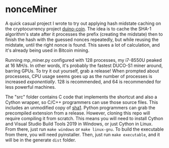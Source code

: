 # nonceMiner

A quick casual project I wrote to try out applying hash midstate caching on the cryptocurrency project [duino-coin](https://github.com/revoxhere/duino-coin). The idea is to cache the SHA-1 algorithm's state after it processes the prefix (creating the midstate) then to finish the hash with the guessed nonces repeatedly, but while reusing the midstate, until the right nonce is found. This saves a lot of calculation, and it's already being used in Bitcoin mining.

Running mp_miner.py configured with 128 processes, my i7-8550U peaked at 16 MH/s. In other words, it's probably the fastest DUCO-S1 miner around, barring GPUs. To try it out yourself, grab a release! When prompted about processess, CPU usage seems goes up as the number of processes is increased *exponentially*. 128 is recommended, and 64 is recommended for less powerful machines.

The "src" folder contains C code that implements the shortcut and also a Cython wrapper, so C/C++ programmers can use those source files. This includes an unmodified copy of [sha1](https://github.com/clibs/sha1). Python programmers can grab the precompiled extension from a release. However, cloning this repo will require compiling it from scratch. This means you will need to install Cython and Visual Studio Build Tools 2019 in Windows, or just Cython in Linux. From there, just run `make windows` or `make linux-gnu`. To build the executable from there, you will need pyinstaller. Then, just run `make executable`, and it will be in the generate `dist` folder.